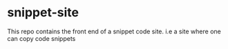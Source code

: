 # snippet-site
This repo contains the front end of a snippet code site. i.e a site where one can copy code snippets
